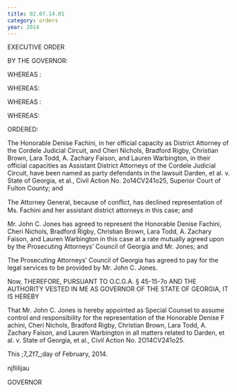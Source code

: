 ```yaml
---
title: 02.07.14.01
category: orders
year: 2014
---
```

 

EXECUTIVE ORDER

BY THE GOVERNOR:

WHEREAS :

WHEREAS:

WHEREAS :

WHEREAS:

ORDERED:

The Honorable Denise Fachini, in her official capacity as District Attorney
of the Cordele Judicial Circuit, and Cheri Nichols, Bradford Rigby,
Christian Brown, Lara Todd, A. Zachary Faison, and Lauren Warbington,
in their official capacities as Assistant District Attorneys of the Cordele
Judicial Circuit, have been named as party defendants in the lawsuit
Darden, et al. v. State of Georgia, et al., Civil Action No. 2o14CV241o25,
Superior Court of Fulton County; and

The Attorney General, because of conﬂict, has declined representation of
Ms. Fachini and her assistant district attorneys in this case; and

Mr. John C. Jones has agreed to represent the Honorable Denise Fachini,
Cheri Nichols, Bradford Rigby, Christian Brown, Lara Todd, A. Zachary
Faison, and Lauren Warbington in this case at a rate mutually agreed
upon by the Prosecuting Attorneys’ Council of Georgia and Mr. Jones; and

The Prosecuting Attorneys’ Council of Georgia has agreed to pay for the
legal services to be provided by Mr. John C. Jones.

Now, THEREFORE, PURSUANT TO O.C.G.A. § 45-15-7o AND THE
AUTHORITY VESTED IN ME AS GOVERNOR OF THE STATE OF GEORGIA,
IT IS HEREBY

That Mr. John C. Jones is hereby appointed as Special Counsel to assume
control and responsibility for the representation of the Honorable Denise
F achini, Cheri Nichols, Bradford Rigby, Christian Brown, Lara Todd, A.
Zachary Faison, and Lauren Warbington in all matters related to Darden,
et al. v. State of Georgia, et al., Civil Action No. 2O14CV241o25.

This ;7_Zf7_;day of February, 2014.

njﬁilijau 

GOVERNOR

